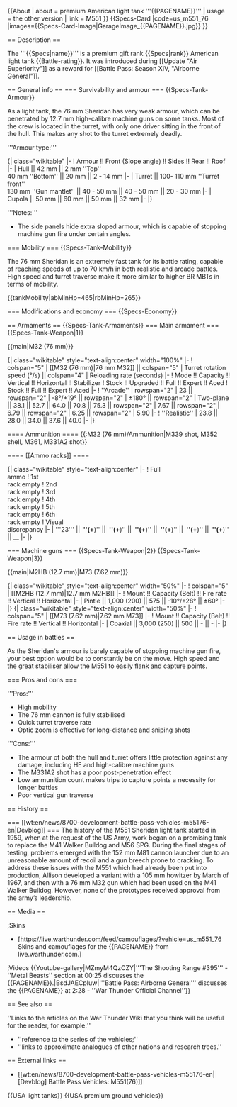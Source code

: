 {{About
| about = premium American light tank '''{{PAGENAME}}'''
| usage = the other version
| link = M551
}}
{{Specs-Card
|code=us_m551_76
|images={{Specs-Card-Image|GarageImage_{{PAGENAME}}.jpg}}
}}

== Description ==
<!-- ''In the description, the first part should be about the history of the creation and combat usage of the vehicle, as well as its key features. In the second part, tell the reader about the ground vehicle in the game. Insert a screenshot of the vehicle, so that if the novice player does not remember the vehicle by name, he will immediately understand what kind of vehicle the article is talking about.'' -->
The '''{{Specs|name}}''' is a premium gift rank {{Specs|rank}} American light tank {{Battle-rating}}. It was introduced during [[Update "Air Superiority"]] as a reward for [[Battle Pass: Season XIV, "Airborne General"]].

== General info ==
=== Survivability and armour ===
{{Specs-Tank-Armour}}
<!-- ''Describe armour protection. Note the most well protected and key weak areas. Appreciate the layout of modules as well as the number and location of crew members. Is the level of armour protection sufficient, is the placement of modules helpful for survival in combat? If necessary use a visual template to indicate the most secure and weak zones of the armour.'' -->
As a light tank, the 76 mm Sheridan has very weak armour, which can be penetrated by 12.7 mm high-calibre machine guns on some tanks. Most of the crew is located in the turret, with only one driver sitting in the front of the hull. This makes any shot to the turret extremely deadly.

'''Armour type:''' <!-- The types of armour present on the vehicle and their general locations -->
<!-- Example: * Rolled homogeneous armour (Front, Side, Rear, Hull roof)
* Cast homogeneous armour (Turret, Transmission area) -->

{| class="wikitable"
|-
! Armour !! Front (Slope angle) !! Sides !! Rear !! Roof
|-
| Hull || 42 mm || 2 mm ''Top'' <br> 40 mm ''Bottom'' || 20 mm || 2 - 14 mm
|-
| Turret || 100- 110 mm ''Turret front'' <br> 130 mm ''Gun mantlet'' || 40 - 50 mm || 40 - 50 mm || 20 - 30 mm
|-
| Cupola || 50 mm || 60 mm || 50 mm || 32 mm
|-
|}

'''Notes:'''
<!-- Any additional notes which the user needs to be aware of -->

* The side panels hide extra sloped armour, which is capable of stopping machine gun fire under certain angles.

=== Mobility ===
{{Specs-Tank-Mobility}}
<!-- ''Write about the mobility of the ground vehicle. Estimate the specific power and manoeuvrability, as well as the maximum speed forwards and backwards.'' -->
The 76 mm Sheridan is an extremely fast tank for its battle rating, capable of reaching speeds of up to 70 km/h in both realistic and arcade battles. High speed and turret traverse make it more similar to higher BR MBTs in terms of mobility. 

{{tankMobility|abMinHp=465|rbMinHp=265}}

=== Modifications and economy ===
{{Specs-Economy}}

== Armaments ==
{{Specs-Tank-Armaments}}
=== Main armament ===
{{Specs-Tank-Weapon|1}}
<!-- ''Give the reader information about the characteristics of the main gun. Assess its effectiveness in a battle based on the reloading speed, ballistics and the power of shells. Do not forget about the flexibility of the fire, that is how quickly the cannon can be aimed at the target, open fire on it and aim at another enemy. Add a link to the main article on the gun: <code><nowiki>{{main|Name of the weapon}}</nowiki></code>. Describe in general terms the ammunition available for the main gun. Give advice on how to use them and how to fill the ammunition storage.'' -->
{{main|M32 (76 mm)}}

{| class="wikitable" style="text-align:center" width="100%"
|-
! colspan="5" | [[M32 (76 mm)|76 mm M32]] || colspan="5" | Turret rotation speed (°/s) || colspan="4" | Reloading rate (seconds)
|-
! Mode !! Capacity !! Vertical !! Horizontal !! Stabilizer
! Stock !! Upgraded !! Full !! Expert !! Aced
! Stock !! Full !! Expert !! Aced
|-
! ''Arcade''
| rowspan="2" | 23 || rowspan="2" | -8°/+19° || rowspan="2" | ±180° || rowspan="2" | Two-plane || 38.1 || 52.7 || 64.0 || 70.8 || 75.3 || rowspan="2" | 7.67 || rowspan="2" | 6.79 || rowspan="2" | 6.25 || rowspan="2" | 5.90
|-
! ''Realistic''
| 23.8 || 28.0 || 34.0 || 37.6 || 40.0
|-
|}

==== Ammunition ====
{{:M32 (76 mm)/Ammunition|M339 shot, M352 shell, M361, M331A2 shot}}

==== [[Ammo racks]] ====
<!-- [[File:Ammoracks_{{PAGENAME}}.png|right|thumb|x250px|[[Ammo racks]] of the {{PAGENAME}}]] -->
<!-- '''Last updated:''' -->
{| class="wikitable" style="text-align:center"
|-
! Full<br>ammo
! 1st<br>rack empty
! 2nd<br>rack empty
! 3rd<br>rack empty
! 4th<br>rack empty
! 5th<br>rack empty
! 6th<br>rack empty
! Visual<br>discrepancy
|-
| '''23''' || __&nbsp;''(+__)'' || __&nbsp;''(+__)'' || __&nbsp;''(+__)'' || __&nbsp;''(+__)'' || __&nbsp;''(+__)'' || __&nbsp;''(+__)'' || __
|-
|}

=== Machine guns ===
{{Specs-Tank-Weapon|2}}
{{Specs-Tank-Weapon|3}}
<!-- ''Offensive and anti-aircraft machine guns not only allow you to fight some aircraft but also are effective against lightly armoured vehicles. Evaluate machine guns and give recommendations on its use.'' -->
{{main|M2HB (12.7 mm)|M73 (7.62 mm)}}

{| class="wikitable" style="text-align:center" width="50%"
|-
! colspan="5" | [[M2HB (12.7 mm)|12.7 mm M2HB]]
|-
! Mount !! Capacity (Belt) !! Fire rate !! Vertical !! Horizontal
|-
| Pintle || 1,000 (200) || 575 || -10°/+28° || ±60°
|-
|}
{| class="wikitable" style="text-align:center" width="50%"
|-
! colspan="5" | [[M73 (7.62 mm)|7.62 mm M73]]
|-
! Mount !! Capacity (Belt) !! Fire rate !! Vertical !! Horizontal
|-
| Coaxial || 3,000 (250) || 500 || - || -
|-
|}

== Usage in battles ==
<!-- ''Describe the tactics of playing in the vehicle, the features of using vehicles in the team and advice on tactics. Refrain from creating a "guide" - do not impose a single point of view but instead give the reader food for thought. Describe the most dangerous enemies and give recommendations on fighting them. If necessary, note the specifics of the game in different modes (AB, RB, SB).'' -->
As the Sheridan's armour is barely capable of stopping machine gun fire, your best option would be to constantly be on the move. High speed and the great stabiliser allow the M551 to easily flank and capture points.

=== Pros and cons ===
<!-- ''Summarise and briefly evaluate the vehicle in terms of its characteristics and combat effectiveness. Mark its pros and cons in a bulleted list. Try not to use more than 6 points for each of the characteristics. Avoid using categorical definitions such as "bad", "good" and the like - use substitutions with softer forms such as "inadequate" and "effective".'' -->

'''Pros:'''

* High mobility
* The 76 mm cannon is fully stabilised
* Quick turret traverse rate
* Optic zoom is effective for long-distance and sniping shots

'''Cons:'''

* The armour of both the hull and turret offers little protection against any damage, including HE and high-calibre machine guns 
* The M331A2 shot has a poor post-penetration effect
* Low ammunition count makes trips to capture points a necessity for longer battles
* Poor vertical gun traverse

== History ==
<!-- ''Describe the history of the creation and combat usage of the vehicle in more detail than in the introduction. If the historical reference turns out to be too long, take it to a separate article, taking a link to the article about the vehicle and adding a block "/History" (example: <nowiki>https://wiki.warthunder.com/(Vehicle-name)/History</nowiki>) and add a link to it here using the <code>main</code> template. Be sure to reference text and sources by using <code><nowiki><ref></ref></nowiki></code>, as well as adding them at the end of the article with <code><nowiki><references /></nowiki></code>. This section may also include the vehicle's dev blog entry (if applicable) and the in-game encyclopedia description (under <code><nowiki>=== In-game description ===</nowiki></code>, also if applicable).'' -->
=== [[wt:en/news/8700-development-battle-pass-vehicles-m55176-en|Devblog]] ===
The history of the M551 Sheridan light tank started in 1959, when at the request of the US Army, work began on a promising tank to replace the M41 Walker Bulldog and M56 SPG. During the final stages of testing, problems emerged with the 152 mm M81 cannon launcher due to an unreasonable amount of recoil and a gun breech prone to cracking. To address these issues with the M551 which had already been put into production, Allison developed a variant with a 105 mm howitzer by March of 1967, and then with a 76 mm M32 gun which had been used on the M41 Walker Bulldog. However, none of the prototypes received approval from the army’s leadership.

== Media ==
<!-- ''Excellent additions to the article would be video guides, screenshots from the game, and photos.'' -->

;Skins
* [https://live.warthunder.com/feed/camouflages/?vehicle=us_m551_76 Skins and camouflages for the {{PAGENAME}} from live.warthunder.com.]

;Videos
{{Youtube-gallery|MZmyM4QzCZY|'''The Shooting Range #395''' - ''Metal Beasts'' section at 00:25 discusses the {{PAGENAME}}.|BsdJAECpIuw|'''Battle Pass: Airborne General''' discusses the {{PAGENAME}} at 2:28 - ''War Thunder Official Channel''}}

== See also ==
<!-- ''Links to the articles on the War Thunder Wiki that you think will be useful for the reader, for example:''
* ''reference to the series of the vehicles;''
* ''links to approximate analogues of other nations and research trees.'' -->
''Links to the articles on the War Thunder Wiki that you think will be useful for the reader, for example:''

* ''reference to the series of the vehicles;''
* ''links to approximate analogues of other nations and research trees.''

== External links ==
<!-- ''Paste links to sources and external resources, such as:''
* ''topic on the official game forum;''
* ''other literature.'' -->

* [[wt:en/news/8700-development-battle-pass-vehicles-m55176-en|[Devblog] Battle Pass Vehicles: M551(76)]]

{{USA light tanks}}
{{USA premium ground vehicles}}